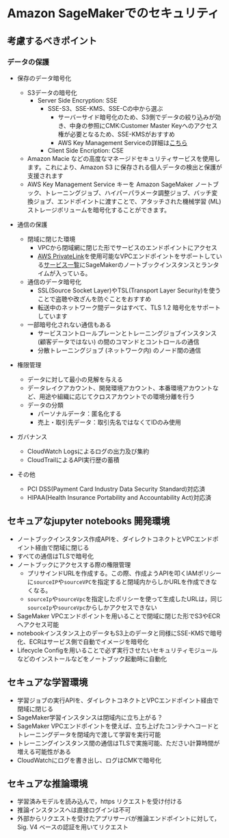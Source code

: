 # Amazon SageMakerでのセキュリティ
## 考慮するべきポイント
### データの保護 
- 保存のデータ暗号化
  - S3データの暗号化
    - Server Side Encryption: SSE
      - SSE-S3、SSE-KMS、SSE-Cの中から選ぶ
        - サーバーサイド暗号化のため、S3側でデータの絞り込みが効き、中身の参照にCMK:Customer Master Keyへのアクセス権が必要となるため、SSE-KMSがおすすめ
        - AWS Key Management Serviceの詳細は[こちら](https://aws.amazon.com/jp/kms/)
      - Client Side Encription: CSE
  - Amazon Macie などの高度なマネージドセキュリティサービスを使用します。これにより、Amazon S3 に保存される個人データの検出と保護が支援されます
  - AWS Key Management Service キーを Amazon SageMaker ノートブック、トレーニングジョブ、ハイパーパラメータ調整ジョブ、バッチ変換ジョブ、エンドポイントに渡すことで、アタッチされた機械学習 (ML) ストレージボリュームを暗号化することができます。
- 通信の保護
  - 閉域に閉じた環境
    - VPCから閉域網に閉じた形でサービスのエンドポイントにアクセス
    - [AWS PrivateLink](https://aws.amazon.com/jp/privatelink/)を使用可能なVPCエンドポイントをサポートしている[サービス一覧](https://docs.aws.amazon.com/ja_jp/vpc/latest/userguide/vpc-endpoints.html)にSageMakerのノートブックインスタンスとランタイムが入っている。
  - 通信のデータ暗号化
    - SSL(Source Socket Layer)やTSL(Transport Layer Security)を使うことで盗聴や改ざんを防ぐことをおすすめ
    - 転送中のネットワーク間データはすべて、TLS 1.2 暗号化をサポートしています
  - 一部暗号化されない通信もある
    - サービスコントロールプレーンとトレーニングジョブインスタンス (顧客データではない) の間のコマンドとコントロールの通信
    - 分散トレーニングジョブ (ネットワーク内) のノード間の通信
- 権限管理
  - データに対して最小の見解を与える
  - データレイクアカウント、開発環境アカウント、本番環境アカウントなど、用途や組織に応じてクロスアカウントでの環境分離を行う
  - データの分類
    - パーソナルデータ：匿名化する
    - 売上・取引先データ：取引先名ではなくてIDのみ使用
- ガバナンス
  - CloudWatch Logsによるログの出力及び集約
  - CloudTrailによるAPI実行歴の蓄積
  
- その他
  - PCI DSS(Payment Card Industry Data Security Standard)対応済
  - HIPAA(Health Insurance Portability and Accountability Act)対応済

## セキュアなjupyter notebooks 開発環境
- ノートブックインスタンス作成APIを、ダイレクトコネクトとVPCエンドポイント経由で閉域に閉じる
- すべての通信はTLSで暗号化
- ノートブックにアクセスする際の権限管理
  - プリサインドURLを作成する。この際、作成ようAPIを叩くIAMポリシーに`sourceIP`や`sourceVPC`を指定すると閉域内からしかURLを作成できなくなる。
  - `sourceIp`や`sourceVpc`を指定したポリシーを使って生成したURLは，同じ`sourceIp`や`sourceVpc`からしかアクセスできない
- SageMaker VPCエンドポイントを用いることで閉域に閉じた形でS3やECRへアクセス可能
- notebookインスタンス上のデータもS3上のデータと同様にSSE-KMSで暗号化、ECRはサービス側で自動でイメージを暗号化
- Lifecycle Configを用いることで必ず実行させたいセキュリティモジュールなどのインストールなどをノートブック起動時に自動化

## セキュアな学習環境
- 学習ジョブの実行APIを、ダイレクトコネクトとVPCエンドポイント経由で閉域に閉じる
- SageMaker学習インスタンスは閉域内に立ち上がる？
- SageMaker VPCエンドポイントを使えば、立ち上げたコンテナへコードとトレーニングデータを閉域内で渡して学習を実行可能
- トレーニングインスタンス間の通信はTLSで実施可能、たださい計算時間が増える可能性がある
- CloudWatchにログを書き出し、ログはCMKで暗号化

## セキュアな推論環境
- 学習済みモデルを読み込んで，https リクエストを受け付ける
- 推論インスタンスへは直接ログインは不可
- 外部からリクエストを受けたアプリサーバが推論エンドポイントに対して，Sig. V4 ベースの認証を用いてリクエスト
